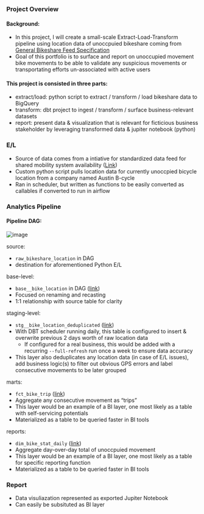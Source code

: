 ### Project Overview

#### Background:

- In this project, I will create a small-scale Extract-Load-Transform pipeline using location data of unoccpuied bikeshare coming from [General Bikeshare Feed Specification](https://github.com/NABSA/gbfs)
- Goal of this portfolio is to surface and report on unoccupied movement bike movements to be able to validate any suspicious movements or transportating efforts un-associated with active users 

#### This project is consisted in three parts:

- extract/load: python script to extract / transform / load bikeshare data to BigQuery
- transform: dbt project to ingest / transform / surface business-relevant datasets
- report: present data & visualization that is relevant for ficticious business stakeholder by leveraging transformed data & jupiter notebook (python)

### E/L

- Source of data comes from a intiative for standardized data feed for shared mobility system availability ([Link](https://github.com/NABSA/gbfs))
- Custom python script pulls location data for currently unoccpied bicycle location from a company named Austin B-cycle
- Ran in scheduler, but written as functions to be easily converted as callables if converted to run in airflow

### Analytics Pipeline

#### Pipeline DAG:
![image](https://user-images.githubusercontent.com/52013434/179142974-2ca1bdea-73a6-4cd6-892e-1a1fc0742e72.png)

source: 

- `raw_bikeshare_location` in DAG
- destination for aforementioned Python E/L

base-level:
- `base__bike_location` in DAG ([link](https://github.com/jint-park95/Data-Science-Codes/blob/main/bikeshare_analytics/dbt/models/base/base__bike_location.sql)) 
- Focused on renaming and recasting 
- 1:1 relationship with source table for clarity

staging-level: 
- `stg__bike_location_deduplicated` ([link](https://github.com/jint-park95/Data-Science-Codes/blob/main/bikeshare_analytics/dbt/models/staging/stg__bike_location_deduplicated.sql)) 
- With DBT scheduler running daily, this table is configured to insert & overwrite previous 2 days worth of raw location data
  - If configured for a real business, this would be added with a recurring `--full-refresh` run once a week to ensure data accuracy
- This layer also deduplicates any location data (in case of E/L issues), add business logic(s) to filter out obvious GPS errors and label consecutive movements to be later grouped

marts: 
- `fct_bike_trip` ([link](https://github.com/jint-park95/Data-Science-Codes/blob/main/bikeshare_analytics/dbt/models/marts/fct_bike_trip.sql)) 
- Aggregate any consecutive movement as “trips”
- This layer would be an example of a BI layer, one most likely as a table with self-servicing potentials
- Materialized as a table to be queried faster in BI tools

reports: 
- `dim_bike_stat_daily` ([link](https://github.com/jint-park95/Data-Science-Codes/blob/main/bikeshare_analytics/dbt/models/marts/dim_bike_stat_daily.sql)) 
- Aggregate day-over-day total of unoccpuied movement
- This layer would be an example of a BI layer, one most likely as a table for specific reporting function
- Materialized as a table to be queried faster in BI tools

### Report

- Data visuliazation represented as exported Jupiter Notebook
- Can easily be subsituted as BI layer
